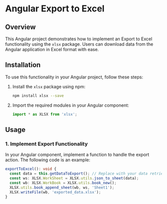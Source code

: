 # Angular Export to Excel

## Overview

This Angular project demonstrates how to implement an Export to Excel functionality using the `xlsx` package. Users can download data from the Angular application in Excel format with ease.

## Installation

To use this functionality in your Angular project, follow these steps:

1. Install the `xlsx` package using npm:

    ```bash
    npm install xlsx --save
    ```

2. Import the required modules in your Angular component:

    ```typescript
    import * as XLSX from 'xlsx';
    ```

## Usage

### 1. Implement Export Functionality

In your Angular component, implement a function to handle the export action. The following code is an example:

```typescript
exportToExcel(): void {
  const data = this.getDataToExport(); // Replace with your data retrieval logic
  const ws: XLSX.WorkSheet = XLSX.utils.json_to_sheet(data);
  const wb: XLSX.WorkBook = XLSX.utils.book_new();
  XLSX.utils.book_append_sheet(wb, ws, 'Sheet1');
  XLSX.writeFile(wb, 'exported_data.xlsx');
}
